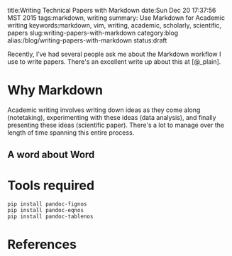 title:Writing Technical Papers with Markdown
date:Sun Dec 20 17:37:56 MST 2015
tags:markdown, writing
summary: Use Markdown for Academic writing
keywords:markdown, vim, writing, academic, scholarly, scientific, papers
slug:writing-papers-with-markdown
category:blog 
alias:/blog/writing-papers-with-markdown
status:draft

Recently, I’ve had several people ask me about the Markdown workflow I use to write papers. 
There's an excellent write up about this at [@_plain].

# Why Markdown

Academic writing involves writing down ideas as they come along (notetaking), experimenting with these ideas (data analysis), and finally presenting these ideas (scientific paper).
There's a lot to manage over the length of time spanning this entire process.

## A word about Word 



# Tools required

    pip install pandoc-fignos
    pip install pandoc-eqnos
    pip install pandoc-tablenos
    
# References
